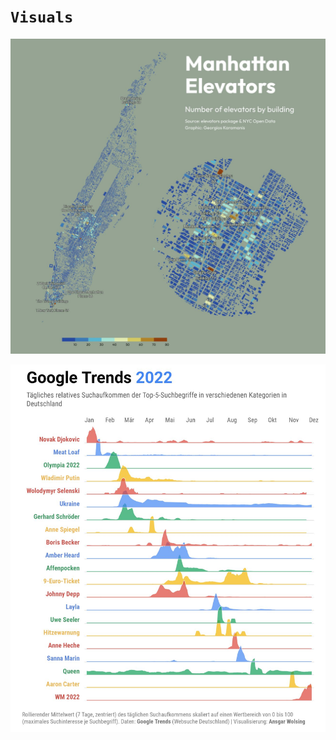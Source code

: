 # `Visuals`
[<img src = "images/nyc-elevators.jfif" width = 700>](https://github.com/gkaramanis/tidytuesday/tree/master/2022/2022-week_49)

<img src = "images/googletrends.jfif" width = 700>

